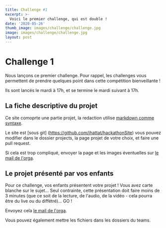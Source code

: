 ```yaml
---
title: Challenge #1
excerpt: >-
  Voici le premier challenge, qui est double !
date: '2020-05-26'
thumb_image: images/challenge/challenge.jpg
image: images/challenge/challenge.jpg
layout: post
---
```



# Challenge 1

Nous lançons ce premier challenge. Pour rappel, les challenges vous permettent de prendre quelques point dans cette compétition bienveillante !

Ils sont lancés le mardi à 17h, et se termine le mardi suivant à 17h.

## La fiche descriptive du projet

Ce site comoprte une partie projet, la redaction utilise [markdown comme syntaxe](https://www.markdownguide.org/basic-syntax/).

Le site est [sous git] (https://github.com/jhattat/hackathonSite) vous pouvez modifier dans le dossier projects, la page projet de votre choix, et faire une pull request.

Si cela est trop compliqué, envoyer la page et les images éventuelles sur [le mail de l'orga](mailto:hackthelink@eurotunnel.com).



## Le projet présenté par vos enfants 

Pour ce challenge, vos enfants présentent votre projet ! Vous avez carte blanche sur le sujet... Seul contrainte, cette présentation doit faire moins de 3 minutes (que ce soit de la lecture, de l'audio, de la vidéo - cela pourra être du live ou du diffétré)... GO !

Envoyez cela  [le mail de l'orga](mailto:hackthelink@eurotunnel.com).

Vous pouvez également mettre les fichiers dans les dossiers du teams.
